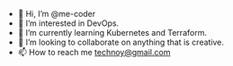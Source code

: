 - 👋 Hi, I’m @me-coder
- 👀 I’m interested in DevOps.
- 🌱 I’m currently learning Kubernetes and Terraform.
- 💞️ I’m looking to collaborate on anything that is creative.
- 📫 How to reach me technoy@gmail.com

<!---
me-coder/me-coder is a ✨ special ✨ repository because its `README.md` (this file) appears on your GitHub profile.
You can click the Preview link to take a look at your changes.
--->

